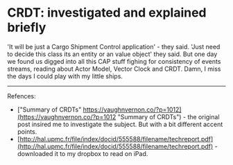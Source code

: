 # CRDT: investigated and explained briefly

'It will be just a Cargo Shipment Control application' - they said. 'Just need to decide this class its an entity or an value object' they said. But one day we found us digged into all this CAP stuff fighing for consistency of events streams, reading about Actor Model, Vector Clock and CRDT. Damn, I miss the days I could play with my little ships.

-----------
Refences:

- ["Summary of CRDTs" https://vaughnvernon.co/?p=1012](https://vaughnvernon.co/?p=1012 "Summary of CRDTs") - the original post insired me to investigate the subject. But with a bit different accent points.
- [http://hal.upmc.fr/file/index/docid/555588/filename/techreport.pdf](http://hal.upmc.fr/file/index/docid/555588/filename/techreport.pdf) - downloaded it to my dropbox to read on iPad.
